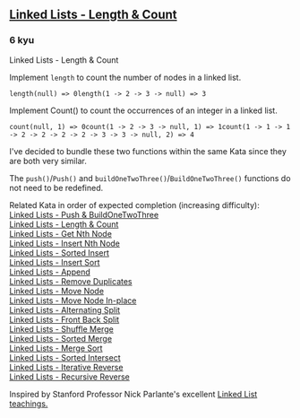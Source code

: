 <h2><a href=https://www.codewars.com/kata/55beec7dd347078289000021/train/python target="_blank">Linked Lists - Length & Count</a></h2><h3>6 kyu</h3><p>Linked Lists - Length &amp; Count</p><p>Implement <code>length</code> to count the number of nodes in a linked list.<br></p><pre><code class="language-javascript"><span class="cm-variable">length</span>(<span class="cm-atom">null</span>) <span class="cm-operator">=&gt;</span> <span class="cm-number">0</span><span class="cm-variable">length</span>(<span class="cm-number">1</span> <span class="cm-operator">-</span><span class="cm-operator">&gt;</span> <span class="cm-number">2</span> <span class="cm-operator">-</span><span class="cm-operator">&gt;</span> <span class="cm-number">3</span> <span class="cm-operator">-</span><span class="cm-operator">&gt;</span> <span class="cm-atom">null</span>) <span class="cm-operator">=&gt;</span> <span class="cm-number">3</span></code></pre><pre style="display: none;"><code class="language-csharp"><span class="cm-variable">Node</span>.<span class="cm-variable">Length</span>(<span class="cm-variable">nullptr</span>) <span class="cm-operator">=&gt;</span> <span class="cm-number">0</span><span class="cm-variable">Node</span>.<span class="cm-variable">Length</span>(<span class="cm-number">1</span> <span class="cm-operator">-&gt;</span> <span class="cm-number">2</span> <span class="cm-operator">-&gt;</span> <span class="cm-number">3</span> <span class="cm-operator">-&gt;</span> <span class="cm-variable">nullptr</span>) <span class="cm-operator">=&gt;</span> <span class="cm-number">3</span></code></pre><pre style="display: none;"><code class="language-cpp"><span class="cm-variable">Length</span>(<span class="cm-variable">null</span>) <span class="cm-operator">=&gt;</span> <span class="cm-number">0</span><span class="cm-variable">Length</span>(<span class="cm-number">1</span> <span class="cm-operator">-&gt;</span> <span class="cm-number">2</span> <span class="cm-operator">-&gt;</span> <span class="cm-number">3</span> <span class="cm-operator">-&gt;</span> <span class="cm-variable">null</span>) <span class="cm-operator">=&gt;</span> <span class="cm-number">3</span></code></pre><pre style="display: none;"><code class="language-cobol">      NodeListLength(<span class="cm-keyword">null</span>) <span class="cm-builtin">=</span><span class="cm-builtin">&gt;</span> <span class="cm-number">0</span>      NodeListLength(<span class="cm-number">1</span> <span class="cm-builtin">-</span><span class="cm-builtin">&gt;</span> <span class="cm-number">2</span> <span class="cm-builtin">-</span><span class="cm-builtin">&gt;</span> <span class="cm-number">3</span> <span class="cm-builtin">-</span><span class="cm-builtin">&gt;</span> <span class="cm-keyword">null</span>) <span class="cm-builtin">=</span><span class="cm-builtin">&gt;</span> <span class="cm-number">3</span></code></pre><pre style="display: none;"><code class="language-lambdacalc"><span class="cm-text">length</span> <span class="cm-text">nil</span> <span class="cm-comment"># 0</span><span class="cm-text">length</span> <span class="cm-bracket">(</span><span class="cm-number">1</span> <span class="cm-text">-&gt;</span> <span class="cm-number">2</span> <span class="cm-text">-&gt;</span> <span class="cm-number">3</span> <span class="cm-text">-&gt;</span> <span class="cm-text">nil</span><span class="cm-bracket">)</span> <span class="cm-comment"># 3</span></code></pre><p>Implement Count() to count the occurrences of an integer in a linked list.</p><pre><code class="language-javascript"><span class="cm-variable">count</span>(<span class="cm-atom">null</span>, <span class="cm-number">1</span>) <span class="cm-operator">=&gt;</span> <span class="cm-number">0</span><span class="cm-variable">count</span>(<span class="cm-number">1</span> <span class="cm-operator">-</span><span class="cm-operator">&gt;</span> <span class="cm-number">2</span> <span class="cm-operator">-</span><span class="cm-operator">&gt;</span> <span class="cm-number">3</span> <span class="cm-operator">-</span><span class="cm-operator">&gt;</span> <span class="cm-atom">null</span>, <span class="cm-number">1</span>) <span class="cm-operator">=&gt;</span> <span class="cm-number">1</span><span class="cm-variable">count</span>(<span class="cm-number">1</span> <span class="cm-operator">-</span><span class="cm-operator">&gt;</span> <span class="cm-number">1</span> <span class="cm-operator">-</span><span class="cm-operator">&gt;</span> <span class="cm-number">1</span> <span class="cm-operator">-</span><span class="cm-operator">&gt;</span> <span class="cm-number">2</span> <span class="cm-operator">-</span><span class="cm-operator">&gt;</span> <span class="cm-number">2</span> <span class="cm-operator">-</span><span class="cm-operator">&gt;</span> <span class="cm-number">2</span> <span class="cm-operator">-</span><span class="cm-operator">&gt;</span> <span class="cm-number">2</span> <span class="cm-operator">-</span><span class="cm-operator">&gt;</span> <span class="cm-number">3</span> <span class="cm-operator">-</span><span class="cm-operator">&gt;</span> <span class="cm-number">3</span> <span class="cm-operator">-</span><span class="cm-operator">&gt;</span> <span class="cm-atom">null</span>, <span class="cm-number">2</span>) <span class="cm-operator">=&gt;</span> <span class="cm-number">4</span></code></pre><pre style="display: none;"><code class="language-csharp"><span class="cm-variable">Node</span>.<span class="cm-variable">Count</span>(<span class="cm-atom">null</span>, <span class="cm-keyword">value</span> <span class="cm-operator">=&gt;</span> <span class="cm-keyword">value</span> <span class="cm-operator">==</span> <span class="cm-number">1</span>) <span class="cm-operator">=&gt;</span> <span class="cm-number">0</span><span class="cm-variable">Node</span>.<span class="cm-variable">Count</span>(<span class="cm-number">1</span> <span class="cm-operator">-&gt;</span> <span class="cm-number">3</span> <span class="cm-operator">-&gt;</span> <span class="cm-number">5</span> <span class="cm-operator">-&gt;</span> <span class="cm-number">6</span>, <span class="cm-keyword">value</span> <span class="cm-operator">=&gt;</span> <span class="cm-keyword">value</span> <span class="cm-operator">%</span> <span class="cm-number">2</span> <span class="cm-operator">!=</span> <span class="cm-number">0</span>) <span class="cm-operator">=&gt;</span> <span class="cm-number">3</span></code></pre><pre style="display: none;"><code class="language-cpp"><span class="cm-variable">Count</span>(<span class="cm-variable">null</span>, <span class="cm-number">1</span>) <span class="cm-operator">=&gt;</span> <span class="cm-number">0</span><span class="cm-variable">Count</span>(<span class="cm-number">1</span> <span class="cm-operator">-&gt;</span> <span class="cm-number">2</span> <span class="cm-operator">-&gt;</span> <span class="cm-number">3</span> <span class="cm-operator">-&gt;</span> <span class="cm-atom">nullptr</span>, <span class="cm-number">1</span>) <span class="cm-operator">=&gt;</span> <span class="cm-number">1</span><span class="cm-variable">Count</span>(<span class="cm-number">1</span> <span class="cm-operator">-&gt;</span> <span class="cm-number">1</span> <span class="cm-operator">-&gt;</span> <span class="cm-number">1</span> <span class="cm-operator">-&gt;</span> <span class="cm-number">2</span> <span class="cm-operator">-&gt;</span> <span class="cm-number">2</span> <span class="cm-operator">-&gt;</span> <span class="cm-number">2</span> <span class="cm-operator">-&gt;</span> <span class="cm-number">2</span> <span class="cm-operator">-&gt;</span> <span class="cm-number">3</span> <span class="cm-operator">-&gt;</span> <span class="cm-number">3</span> <span class="cm-operator">-&gt;</span> <span class="cm-atom">nullptr</span>, <span class="cm-number">2</span>) <span class="cm-operator">=&gt;</span> <span class="cm-number">4</span></code></pre><pre style="display: none;"><code class="language-cobol">      NodeListCount(<span class="cm-keyword">null</span>, <span class="cm-number">1</span>) <span class="cm-builtin">=</span><span class="cm-builtin">&gt;</span> <span class="cm-number">0</span>      NodeListCount(<span class="cm-number">1</span> <span class="cm-builtin">-</span><span class="cm-builtin">&gt;</span> <span class="cm-number">2</span> <span class="cm-builtin">-</span><span class="cm-builtin">&gt;</span> <span class="cm-number">2</span> <span class="cm-builtin">-</span><span class="cm-builtin">&gt;</span> <span class="cm-number">2</span> <span class="cm-builtin">-</span><span class="cm-builtin">&gt;</span> <span class="cm-number">2</span> <span class="cm-builtin">-</span><span class="cm-builtin">&gt;</span> <span class="cm-number">3</span> <span class="cm-builtin">-</span><span class="cm-builtin">&gt;</span> <span class="cm-number">3</span> <span class="cm-builtin">-</span><span class="cm-builtin">&gt;</span> <span class="cm-keyword">null</span>, <span class="cm-number">2</span>) <span class="cm-builtin">=</span><span class="cm-builtin">&gt;</span> <span class="cm-number">4</span></code></pre><pre style="display: none;"><code class="language-lambdacalc"><span class="cm-text">count</span> <span class="cm-text">nil</span> <span class="cm-number">1</span> <span class="cm-comment"># 0</span><span class="cm-text">count</span> <span class="cm-bracket">(</span><span class="cm-number">1</span> <span class="cm-text">-&gt;</span> <span class="cm-number">2</span> <span class="cm-text">-&gt;</span> <span class="cm-number">3</span> <span class="cm-text">-&gt;</span> <span class="cm-text">nil</span><span class="cm-bracket">)</span> <span class="cm-number">1</span> <span class="cm-comment"># 1</span><span class="cm-text">count</span> <span class="cm-bracket">(</span><span class="cm-number">1</span> <span class="cm-text">-&gt;</span> <span class="cm-number">1</span> <span class="cm-text">-&gt;</span> <span class="cm-number">2</span> <span class="cm-text">-&gt;</span> <span class="cm-number">1</span> <span class="cm-text">-&gt;</span> <span class="cm-number">2</span><span class="cm-bracket">)</span> <span class="cm-number">2</span> <span class="cm-comment"># 2</span></code></pre><p>I've decided to bundle these two functions within the same Kata since they are both very similar.</p><p>The <code>push()</code>/<code>Push()</code> and <code>buildOneTwoThree()</code>/<code>BuildOneTwoThree()</code> functions do not need to be redefined.</p><p>Related Kata in order of expected completion (increasing difficulty):<br> <a href="http://www.codewars.com/kata/linked-lists-push-and-buildonetwothree" data-turbolinks="false" target="_blank">Linked Lists - Push &amp; BuildOneTwoThree</a><br> <a href="http://www.codewars.com/kata/linked-lists-length-and-count" data-turbolinks="false" target="_blank">Linked Lists - Length &amp; Count</a><br> <a href="http://www.codewars.com/kata/linked-lists-get-nth-node" data-turbolinks="false" target="_blank">Linked Lists - Get Nth Node</a><br><a href="http://www.codewars.com/kata/linked-lists-insert-nth-node" data-turbolinks="false" target="_blank">Linked Lists - Insert Nth Node</a><br><a href="http://www.codewars.com/kata/linked-lists-sorted-insert" data-turbolinks="false" target="_blank">Linked Lists - Sorted Insert</a><br><a href="http://www.codewars.com/kata/linked-lists-insert-sort" data-turbolinks="false" target="_blank">Linked Lists - Insert Sort</a><br><a href="http://www.codewars.com/kata/linked-lists-append" data-turbolinks="false" target="_blank">Linked Lists - Append</a><br><a href="http://www.codewars.com/kata/linked-lists-remove-duplicates" data-turbolinks="false" target="_blank">Linked Lists - Remove Duplicates</a><br><a href="http://www.codewars.com/kata/linked-lists-move-node" data-turbolinks="false" target="_blank">Linked Lists - Move Node</a><br><a href="http://www.codewars.com/kata/linked-lists-move-node-in-place" data-turbolinks="false" target="_blank">Linked Lists - Move Node In-place</a><br><a href="http://www.codewars.com/kata/linked-lists-alternating-split" data-turbolinks="false" target="_blank">Linked Lists - Alternating Split</a><br><a href="http://www.codewars.com/kata/linked-lists-front-back-split" data-turbolinks="false" target="_blank">Linked Lists - Front Back Split</a><br><a href="http://www.codewars.com/kata/linked-lists-shuffle-merge" data-turbolinks="false" target="_blank">Linked Lists - Shuffle Merge</a><br><a href="http://www.codewars.com/kata/linked-lists-sorted-merge" data-turbolinks="false" target="_blank">Linked Lists - Sorted Merge</a><br><a href="http://www.codewars.com/kata/linked-lists-merge-sort" data-turbolinks="false" target="_blank">Linked Lists - Merge Sort</a><br><a href="http://www.codewars.com/kata/linked-lists-sorted-intersect" data-turbolinks="false" target="_blank">Linked Lists - Sorted Intersect</a><br><a href="http://www.codewars.com/kata/linked-lists-iterative-reverse" data-turbolinks="false" target="_blank">Linked Lists - Iterative Reverse</a><br><a href="http://www.codewars.com/kata/linked-lists-recursive-reverse" data-turbolinks="false" target="_blank">Linked Lists - Recursive Reverse</a><br></p><p>Inspired by Stanford Professor Nick Parlante's excellent <a href="http://cslibrary.stanford.edu/103/LinkedListBasics.pdf" data-turbolinks="false" target="_blank">Linked List teachings.</a></p>